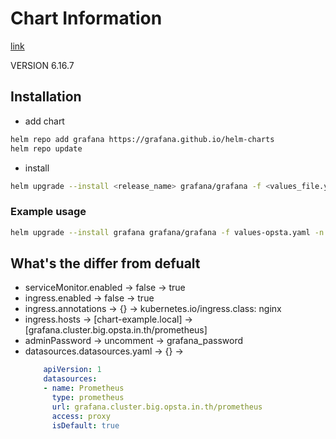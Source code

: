 # Chart Information

[link](https://github.com/grafana/helm-charts)

VERSION 6.16.7

## Installation 

- add chart

```bash
helm repo add grafana https://grafana.github.io/helm-charts
helm repo update
```

- install 

```bash
helm upgrade --install <release_name> grafana/grafana -f <values_file.yaml> -n <namespace> --version <VERSION>
```

### Example usage

```bash
helm upgrade --install grafana grafana/grafana -f values-opsta.yaml -n monitoring --version 6.16.7
```

## What's the differ from defualt

- serviceMonitor.enabled -> false -> true
- ingress.enabled -> false -> true
- ingress.annotations -> {} -> kubernetes.io/ingress.class: nginx
- ingress.hosts -> [chart-example.local] -> [grafana.cluster.big.opsta.in.th/prometheus]
- adminPassword -> uncomment -> grafana_password
- datasources.datasources.yaml -> {} ->
  ```yaml
      apiVersion: 1
      datasources:
      - name: Prometheus
        type: prometheus
        url: grafana.cluster.big.opsta.in.th/prometheus
        access: proxy
        isDefault: true
  ````